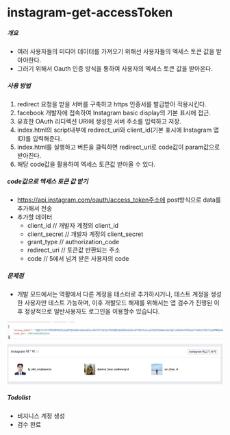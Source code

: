 # instagram-get-accessToken

##### 개요
- 여러 사용자들의 미디어 데이터를 가져오기 위해선 사용자들의 엑세스 토큰 값을 받아야한다.
- 그러기 위해서 Oauth 인증 방식을 통하여 사용자의 엑세스 토큰 값을 받아온다.

##### 사용 방법
1. redirect 요청을 받을 서버를 구축하고 https 인증서를 발급받아 적용시킨다.
2. facebook 개발자에 접속하여 Instagram basic display의 기본 표시에 접근.
3. 유효한 OAuth 리디렉션 URI에 생성한 서버 주소를 입력하고 저장.
4. index.html의 script내부에 redirect_uri와 client_id(기본 표시에 Instagram 앱 ID)를 입력해준다.
5. index.html를 실행하고 버튼을 클릭하면 redirect_uri로 code값이 param값으로 받아진다.
6. 해당 code값을 활용하여 엑세스 토큰값 받아올 수 있다.

##### code값으로 엑세스 토큰 값 받기
- https://api.instagram.com/oauth/access_token주소에 post방식으로 data를 추가해서 전송
- 추가할 데이터 
  - client_id // 개발자 계정의 client_id
  - client_secret // 개발자 계정의 client_secret
  - grant_type // authorization_code 
  - redirect_uri // 토큰값 반환되는 주소 
  - code // 5에서 넘겨 받은 사용자의 code

##### 문제점
- 개발 모드에서는 역활에서 다른 계정을 테스터로 추가하시거나, 테스트 계정을 생성한 사용자만 테스트 가능하며, 이후 개발모드 해제를 위해서는 앱 검수가 진행된 이후 정상적으로 일반사용자도 로그인을 이용할수 있습니다.

![screensh](./problem1.PNG)
![screensh](./problem2.PNG)

##### Todolist
- 비지니스 계정 생성
- 검수 완료